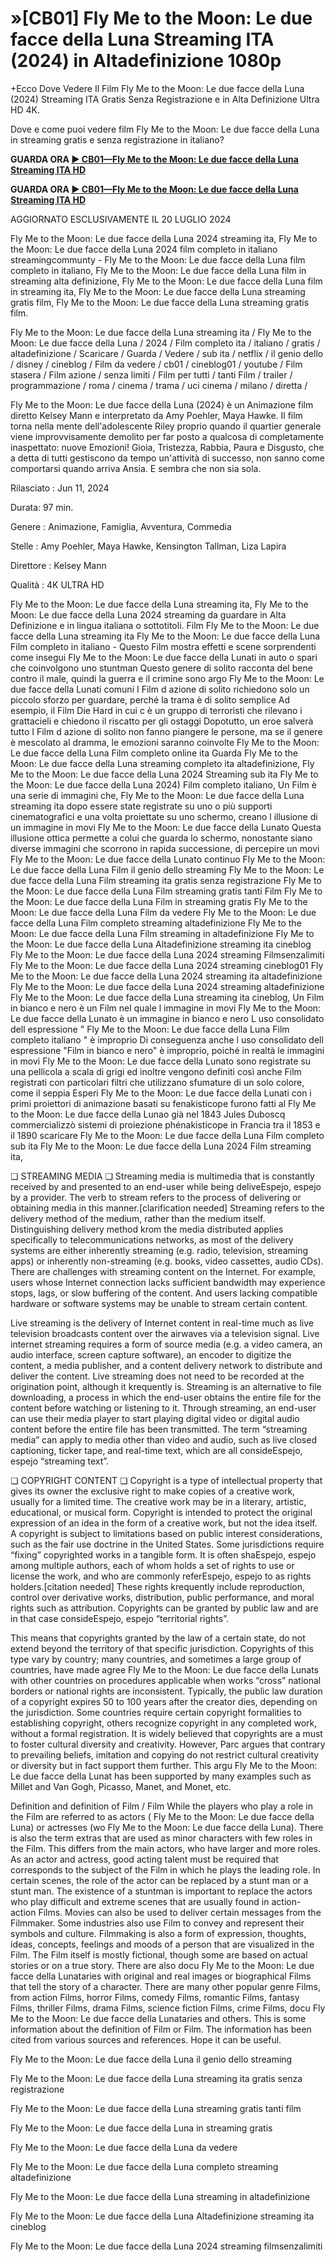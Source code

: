 # »[CB01] Fly Me to the Moon: Le due facce della Luna Streaming ITA (2024) in Altadefinizione 1080p

+Ecco Dove Vedere Il Film Fly Me to the Moon: Le due facce della Luna (2024) Streaming ITA Gratis Senza Registrazione e in Alta Definizione Ultra HD 4K.

Dove e come puoi vedere film Fly Me to the Moon: Le due facce della Luna in streaming gratis e senza registrazione in italiano?

**GUARDA ORA [▶️ CB01—Fly Me to the Moon: Le due facce della Luna Streaming ITA HD](https://is.gd/6s36W6)**

**GUARDA ORA [▶️ CB01—Fly Me to the Moon: Le due facce della Luna Streaming ITA HD](https://is.gd/6s36W6)**

AGGIORNATO ESCLUSIVAMENTE IL 20 LUGLIO 2024

Fly Me to the Moon: Le due facce della Luna 2024 streaming ita, Fly Me to the Moon: Le due facce della Luna 2024 film completo in italiano streamingcommunty - Fly Me to the Moon: Le due facce della Luna film completo in italiano, Fly Me to the Moon: Le due facce della Luna film in streaming alta definizione, Fly Me to the Moon: Le due facce della Luna film in streaming ita, Fly Me to the Moon: Le due facce della Luna streaming gratis film, Fly Me to the Moon: Le due facce della Luna streaming gratis film.

Fly Me to the Moon: Le due facce della Luna streaming ita / Fly Me to the Moon: Le due facce della Luna / 2024 / Film completo ita / italiano / gratis / altadefinizione / Scaricare / Guarda / Vedere / sub ita / netflix / il genio dello / disney / cineblog / Film da vedere / cb01 / cineblog01 / youtube / Film stasera / Film azione / senza limiti / Film per tutti / tanti Film / trailer / programmazione / roma / cinema / trama / uci cinema / milano / diretta /

Fly Me to the Moon: Le due facce della Luna (2024) è un Animazione film diretto Kelsey Mann e interpretato da Amy Poehler, Maya Hawke. Il film torna nella mente dell'adolescente Riley proprio quando il quartier generale viene improvvisamente demolito per far posto a qualcosa di completamente inaspettato: nuove Emozioni! Gioia, Tristezza, Rabbia, Paura e Disgusto, che a detta di tutti gestiscono da tempo un'attività di successo, non sanno come comportarsi quando arriva Ansia. E sembra che non sia sola.

Rilasciato : Jun 11, 2024

Durata: 97 min.

Genere : Animazione, Famiglia, Avventura, Commedia

Stelle : Amy Poehler, Maya Hawke, Kensington Tallman, Liza Lapira

Direttore : Kelsey Mann

Qualità : 4K ULTRA HD

Fly Me to the Moon: Le due facce della Luna streaming ita, Fly Me to the Moon: Le due facce della Luna 2024 streaming da guardare in Alta Definizione e in lingua italiana o sottotitoli. Film Fly Me to the Moon: Le due facce della Luna streaming ita Fly Me to the Moon: Le due facce della Luna Film completo in italiano - Questo Film mostra effetti e scene sorprendenti come insegui Fly Me to the Moon: Le due facce della Lunati in auto o spari che coinvolgono uno stuntman Questo genere di solito racconta del bene contro il male, quindi la guerra e il crimine sono argo Fly Me to the Moon: Le due facce della Lunati comuni I Film d azione di solito richiedono solo un piccolo sforzo per guardare, perché la trama è di solito semplice Ad esempio, il Film Die Hard in cui c è un gruppo di terroristi che rilevano i grattacieli e chiedono il riscatto per gli ostaggi Dopotutto, un eroe salverà tutto I Film d azione di solito non fanno piangere le persone, ma se il genere è mescolato al dramma, le emozioni saranno coinvolte Fly Me to the Moon: Le due facce della Luna Film completo online ita Guarda Fly Me to the Moon: Le due facce della Luna streaming completo ita altadefinizione, Fly Me to the Moon: Le due facce della Luna 2024 Streaming sub ita Fly Me to the Moon: Le due facce della Luna 2024) Film completo italiano, Un Film è una serie di immagini che, Fly Me to the Moon: Le due facce della Luna streaming ita dopo essere state registrate su uno o più supporti cinematografici e una volta proiettate su uno schermo, creano l illusione di un immagine in movi Fly Me to the Moon: Le due facce della Lunato Questa illusione ottica permette a colui che guarda lo schermo, nonostante siano diverse immagini che scorrono in rapida successione, di percepire un movi Fly Me to the Moon: Le due facce della Lunato continuo Fly Me to the Moon: Le due facce della Luna Film il genio dello streaming Fly Me to the Moon: Le due facce della Luna Film streaming ita gratis senza registrazione Fly Me to the Moon: Le due facce della Luna Film streaming gratis tanti Film Fly Me to the Moon: Le due facce della Luna Film in streaming gratis Fly Me to the Moon: Le due facce della Luna Film da vedere Fly Me to the Moon: Le due facce della Luna Film completo streaming altadefinizione Fly Me to the Moon: Le due facce della Luna Film streaming in altadefinizione Fly Me to the Moon: Le due facce della Luna Altadefinizione streaming ita cineblog Fly Me to the Moon: Le due facce della Luna 2024 streaming Filmsenzalimiti Fly Me to the Moon: Le due facce della Luna 2024 streaming cineblog01 Fly Me to the Moon: Le due facce della Luna 2024 streaming ita altadefinizione Fly Me to the Moon: Le due facce della Luna 2024 streaming altadefinizione Fly Me to the Moon: Le due facce della Luna streaming ita cineblog, Un Film in bianco e nero è un Film nel quale l immagine in movi Fly Me to the Moon: Le due facce della Lunato è un immagine in bianco e nero L uso consolidato dell espressione " Fly Me to the Moon: Le due facce della Luna Film completo italiano " è improprio Di conseguenza anche l uso consolidato dell espressione "Film in bianco e nero" è improprio, poiché in realtà le immagini in movi Fly Me to the Moon: Le due facce della Lunato sono registrate su una pellicola a scala di grigi ed inoltre vengono definiti così anche Film registrati con particolari filtri che utilizzano sfumature di un solo colore, come il seppia Esperi Fly Me to the Moon: Le due facce della Lunati con i primi proiettori di animazione basati su fenakisticope furono fatti al Fly Me to the Moon: Le due facce della Lunao già nel 1843 Jules Duboscq commercializzò sistemi di proiezione phénakisticope in Francia tra il 1853 e il 1890 scaricare Fly Me to the Moon: Le due facce della Luna Film completo sub ita Fly Me to the Moon: Le due facce della Luna 2024 Film streaming ita,

❏ STREAMING MEDIA ❏ Streaming media is multimedia that is constantly received by and presented to an end-user while being deliveEspejo, espejo by a provider. The verb to stream refers to the process of delivering or obtaining media in this manner.[clarification needed] Streaming refers to the delivery method of the medium, rather than the medium itself. Distinguishing delivery method krom the media distributed applies specifically to telecommunications networks, as most of the delivery systems are either inherently streaming (e.g. radio, television, streaming apps) or inherently non-streaming (e.g. books, video cassettes, audio CDs). There are challenges with streaming content on the Internet. For example, users whose Internet connection lacks sufficient bandwidth may experience stops, lags, or slow buffering of the content. And users lacking compatible hardware or software systems may be unable to stream certain content.

Live streaming is the delivery of Internet content in real-time much as live television broadcasts content over the airwaves via a television signal. Live internet streaming requires a form of source media (e.g. a video camera, an audio interface, screen capture software), an encoder to digitize the content, a media publisher, and a content delivery network to distribute and deliver the content. Live streaming does not need to be recorded at the origination point, although it krequently is. Streaming is an alternative to file downloading, a process in which the end-user obtains the entire file for the content before watching or listening to it. Through streaming, an end-user can use their media player to start playing digital video or digital audio content before the entire file has been transmitted. The term “streaming media” can apply to media other than video and audio, such as live closed captioning, ticker tape, and real-time text, which are all consideEspejo, espejo “streaming text”.

❏ COPYRIGHT CONTENT ❏ Copyright is a type of intellectual property that gives its owner the exclusive right to make copies of a creative work, usually for a limited time. The creative work may be in a literary, artistic, educational, or musical form. Copyright is intended to protect the original expression of an idea in the form of a creative work, but not the idea itself. A copyright is subject to limitations based on public interest considerations, such as the fair use doctrine in the United States. Some jurisdictions require “fixing” copyrighted works in a tangible form. It is often shaEspejo, espejo among multiple authors, each of whom holds a set of rights to use or license the work, and who are commonly referEspejo, espejo to as rights holders.[citation needed] These rights krequently include reproduction, control over derivative works, distribution, public performance, and moral rights such as attribution. Copyrights can be granted by public law and are in that case consideEspejo, espejo “territorial rights”.

This means that copyrights granted by the law of a certain state, do not extend beyond the territory of that specific jurisdiction. Copyrights of this type vary by country; many countries, and sometimes a large group of countries, have made agree Fly Me to the Moon: Le due facce della Lunats with other countries on procedures applicable when works “cross” national borders or national rights are inconsistent. Typically, the public law duration of a copyright expires 50 to 100 years after the creator dies, depending on the jurisdiction. Some countries require certain copyright formalities to establishing copyright, others recognize copyright in any completed work, without a formal registration. It is widely believed that copyrights are a must to foster cultural diversity and creativity. However, Parc argues that contrary to prevailing beliefs, imitation and copying do not restrict cultural creativity or diversity but in fact support them further. This argu Fly Me to the Moon: Le due facce della Lunat has been supported by many examples such as Millet and Van Gogh, Picasso, Manet, and Monet, etc.

Definition and definition of Film / Film While the players who play a role in the Film are referred to as actors ( Fly Me to the Moon: Le due facce della Luna) or actresses (wo Fly Me to the Moon: Le due facce della Luna). There is also the term extras that are used as minor characters with few roles in the Film. This differs from the main actors, who have larger and more roles. As an actor and actress, good acting talent must be required that corresponds to the subject of the Film in which he plays the leading role. In certain scenes, the role of the actor can be replaced by a stunt man or a stunt man. The existence of a stuntman is important to replace the actors who play difficult and extreme scenes that are usually found in action-action Films. Movies can also be used to deliver certain messages from the Filmmaker. Some industries also use Film to convey and represent their symbols and culture. Filmmaking is also a form of expression, thoughts, ideas, concepts, feelings and moods of a person that are visualized in the Film. The Film itself is mostly fictional, though some are based on actual stories or on a true story. There are also docu Fly Me to the Moon: Le due facce della Lunataries with original and real images or biographical Films that tell the story of a character. There are many other popular genre Films, from action Films, horror Films, comedy Films, romantic Films, fantasy Films, thriller Films, drama Films, science fiction Films, crime Films, docu Fly Me to the Moon: Le due facce della Lunataries and others. This is some information about the definition of Film or Film. The information has been cited from various sources and references. Hope it can be useful.

Fly Me to the Moon: Le due facce della Luna il genio dello streaming

Fly Me to the Moon: Le due facce della Luna streaming ita gratis senza registrazione

Fly Me to the Moon: Le due facce della Luna streaming gratis tanti film

Fly Me to the Moon: Le due facce della Luna in streaming gratis

Fly Me to the Moon: Le due facce della Luna da vedere

Fly Me to the Moon: Le due facce della Luna completo streaming altadefinizione

Fly Me to the Moon: Le due facce della Luna streaming in altadefinizione

Fly Me to the Moon: Le due facce della Luna Altadefinizione streaming ita cineblog

Fly Me to the Moon: Le due facce della Luna 2024 streaming filmsenzalimiti
